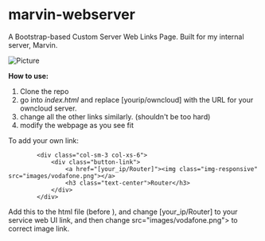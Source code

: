 # marvin-webserver
A Bootstrap-based Custom Server Web Links Page. Built for my internal server, Marvin.

![Picture](http://benjamin.secker.nz/static/images/marvin.png)

**How to use:**

1. Clone the repo
2. go into _index.html_ and replace [yourip/owncloud] with the URL for your owncloud server.
3. change all the other links similarly. (shouldn't be too hard)
4. modify the webpage as you see fit

To add your own link:
```
        <div class="col-sm-3 col-xs-6">
            <div class="button-link">
                <a href="[your_ip/Router]"><img class="img-responsive" src="images/vodafone.png"></a>
                <h3 class="text-center">Router</h3>
            </div>
        </div>
 ```
Add this to the html file (before </body>), and change [your_ip/Router] to your service web UI link, and then change src="images/vodafone.png"> to correct image link.

